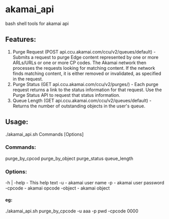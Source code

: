 # akamai_api
bash shell tools for akamai api

## Features:
1. Purge Request (POST api.ccu.akamai.com/ccu/v2/queues/default) - Submits a request to purge Edge content represented by one or more ARLs/URLs or one or more CP codes. The Akamai network then processes the requests looking for matching content. If the network finds matching content, it is either removed or invalidated, as specified in the request.
2. Purge Status (GET api.ccu.akamai.com/ccu/v2/purges/<purgeId>) - Each purge request returns a link to the status information for that request. Use the Purge Status API to request that status information.
3. Queue Length (GET api.ccu.akamai.com/ccu/v2/queues/default) - Returns the number of outstanding objects in the user's queue.


## Usage:
 ./akamai_api.sh Commands [Options]

### Commands:
purge_by_cpcod
purge_by_object
purge_status
queue_length

### Options: 
-h | -help       - This help text 
-u               - akamai user name 
-p               - akamai user password 
-cpcode          - akamai opcode 
-object          - akamai object 

#### eg: 
 ./akamai_api.sh purge_by_cpcode -u aaa -p pwd -cpcode 0000
 
